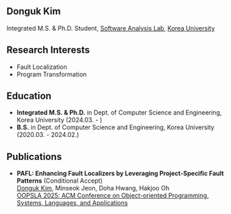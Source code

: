 ## Donguk Kim
Integrated M.S. & Ph.D. Student,
[Software Analysis Lab](https://prl.korea.ac.kr),
[Korea University](https://korea.ac.kr)

## Research Interests
- Fault Localization
- Program Transformation

## Education
- **Integrated M.S. & Ph.D.** in Dept. of Computer Science and Engineering, Korea University (2024.03. - )
- **B.S.** in Dept. of Computer Science and Engineering, Korea University (2020.03. - 2024.02.)

## Publications
- **PAFL: Enhancing Fault Localizers by Leveraging Project-Specific Fault Patterns** (Conditional Accept)  
  <ins>Donguk Kim</ins>, Minseok Jeon, Doha Hwang, Hakjoo Oh  
  [OOPSLA 2025: ACM Conference on Object-oriented Programming, Systems, Languages, and Applications](https://2025.splashcon.org/track/OOPSLA)
